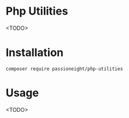 # Php Utilities
&lt;TODO&gt;

# Installation

```
composer require passioneight/php-utilities
```

# Usage
&lt;TODO&gt;

